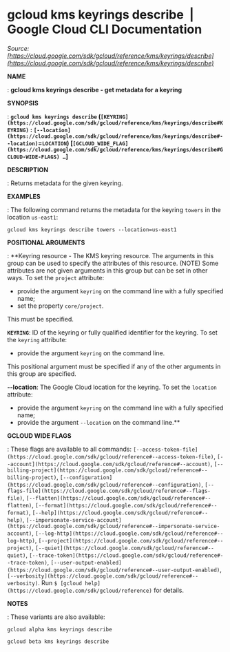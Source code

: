 # gcloud kms keyrings describe  |  Google Cloud CLI Documentation

*Source: [https://cloud.google.com/sdk/gcloud/reference/kms/keyrings/describe](https://cloud.google.com/sdk/gcloud/reference/kms/keyrings/describe)*

**NAME**

: **gcloud kms keyrings describe - get metadata for a keyring**

**SYNOPSIS**

: **`gcloud kms keyrings describe` (`[KEYRING](https://cloud.google.com/sdk/gcloud/reference/kms/keyrings/describe#KEYRING)` : `[--location](https://cloud.google.com/sdk/gcloud/reference/kms/keyrings/describe#--location)`=`LOCATION`) [`[GCLOUD_WIDE_FLAG](https://cloud.google.com/sdk/gcloud/reference/kms/keyrings/describe#GCLOUD-WIDE-FLAGS) …`]**

**DESCRIPTION**

: Returns metadata for the given keyring.

**EXAMPLES**

: The following command returns the metadata for the keyring `towers`
in the location `us-east1`:

```
gcloud kms keyrings describe towers --location=us-east1
```

**POSITIONAL ARGUMENTS**

: **Keyring resource - The KMS keyring resource. The arguments in this group can be
used to specify the attributes of this resource. (NOTE) Some attributes are not
given arguments in this group but can be set in other ways.
To set the `project` attribute:

- provide the argument `keyring` on the command line with a fully
specified name;
- set the property `core/project`.

This must be specified.

**`KEYRING`**:
ID of the keyring or fully qualified identifier for the keyring.
To set the `keyring` attribute:

- provide the argument `keyring` on the command line.

This positional argument must be specified if any of the other arguments in this
group are specified.

**--location**:
The Google Cloud location for the keyring.
To set the `location` attribute:

- provide the argument `keyring` on the command line with a fully
specified name;
- provide the argument `--location` on the command line.**

**GCLOUD WIDE FLAGS**

: These flags are available to all commands: `[--access-token-file](https://cloud.google.com/sdk/gcloud/reference#--access-token-file)`,
`[--account](https://cloud.google.com/sdk/gcloud/reference#--account)`, `[--billing-project](https://cloud.google.com/sdk/gcloud/reference#--billing-project)`,
`[--configuration](https://cloud.google.com/sdk/gcloud/reference#--configuration)`,
`[--flags-file](https://cloud.google.com/sdk/gcloud/reference#--flags-file)`,
`[--flatten](https://cloud.google.com/sdk/gcloud/reference#--flatten)`, `[--format](https://cloud.google.com/sdk/gcloud/reference#--format)`, `[--help](https://cloud.google.com/sdk/gcloud/reference#--help)`, `[--impersonate-service-account](https://cloud.google.com/sdk/gcloud/reference#--impersonate-service-account)`,
`[--log-http](https://cloud.google.com/sdk/gcloud/reference#--log-http)`,
`[--project](https://cloud.google.com/sdk/gcloud/reference#--project)`, `[--quiet](https://cloud.google.com/sdk/gcloud/reference#--quiet)`, `[--trace-token](https://cloud.google.com/sdk/gcloud/reference#--trace-token)`, `[--user-output-enabled](https://cloud.google.com/sdk/gcloud/reference#--user-output-enabled)`,
`[--verbosity](https://cloud.google.com/sdk/gcloud/reference#--verbosity)`.
Run `$ [gcloud help](https://cloud.google.com/sdk/gcloud/reference)` for details.

**NOTES**

: These variants are also available:

```
gcloud alpha kms keyrings describe
```

```
gcloud beta kms keyrings describe
```